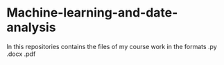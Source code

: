 # Machine-learning-and-date-analysis
In this repositories contains the files of my course work in the formats .py .docx .pdf
